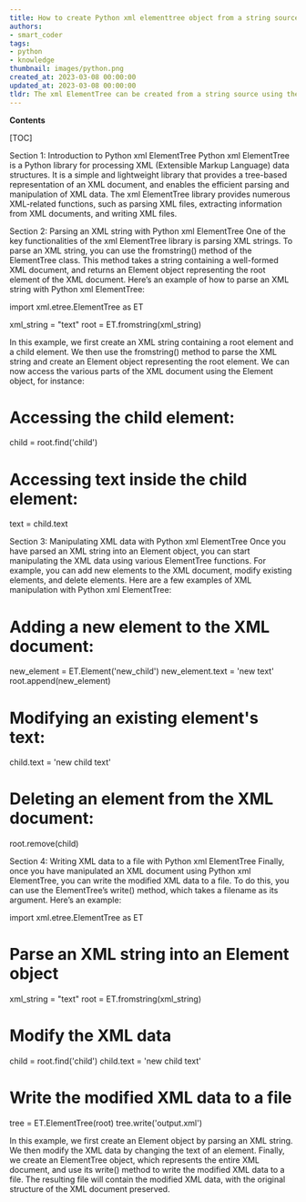```yaml
---
title: How to create Python xml elementtree object from a string source?
authors:
- smart_coder
tags:
- python
- knowledge
thumbnail: images/python.png
created_at: 2023-03-08 00:00:00
updated_at: 2023-03-08 00:00:00
tldr: The xml ElementTree can be created from a string source using the `fromstring()` method.
---
```


**Contents**

[TOC]

Section 1: Introduction to Python xml ElementTree
Python xml ElementTree is a Python library for processing XML (Extensible Markup Language) data structures. It is a simple and lightweight library that provides a tree-based representation of an XML document, and enables the efficient parsing and manipulation of XML data. The xml ElementTree library provides numerous XML-related functions, such as parsing XML files, extracting information from XML documents, and writing XML files.

Section 2: Parsing an XML string with Python xml ElementTree
One of the key functionalities of the xml ElementTree library is parsing XML strings. To parse an XML string, you can use the fromstring() method of the ElementTree class. This method takes a string containing a well-formed XML document, and returns an Element object representing the root element of the XML document. Here’s an example of how to parse an XML string with Python xml ElementTree:

import xml.etree.ElementTree as ET

xml_string = "<root><child>text</child></root>"
root = ET.fromstring(xml_string)

In this example, we first create an XML string containing a root element and a child element. We then use the fromstring() method to parse the XML string and create an Element object representing the root element. We can now access the various parts of the XML document using the Element object, for instance:

# Accessing the child element:
child = root.find('child')

# Accessing text inside the child element:
text = child.text

Section 3: Manipulating XML data with Python xml ElementTree
Once you have parsed an XML string into an Element object, you can start manipulating the XML data using various ElementTree functions. For example, you can add new elements to the XML document, modify existing elements, and delete elements. Here are a few examples of XML manipulation with Python xml ElementTree:

# Adding a new element to the XML document:
new_element = ET.Element('new_child')
new_element.text = 'new text'
root.append(new_element)

# Modifying an existing element's text:
child.text = 'new child text'

# Deleting an element from the XML document:
root.remove(child)

Section 4: Writing XML data to a file with Python xml ElementTree
Finally, once you have manipulated an XML document using Python xml ElementTree, you can write the modified XML data to a file. To do this, you can use the ElementTree’s write() method, which takes a filename as its argument. Here’s an example:

import xml.etree.ElementTree as ET

# Parse an XML string into an Element object
xml_string = "<root><child>text</child></root>"
root = ET.fromstring(xml_string)

# Modify the XML data
child = root.find('child')
child.text = 'new child text'

# Write the modified XML data to a file
tree = ET.ElementTree(root)
tree.write('output.xml')

In this example, we first create an Element object by parsing an XML string. We then modify the XML data by changing the text of an element. Finally, we create an ElementTree object, which represents the entire XML document, and use its write() method to write the modified XML data to a file. The resulting file will contain the modified XML data, with the original structure of the XML document preserved.
